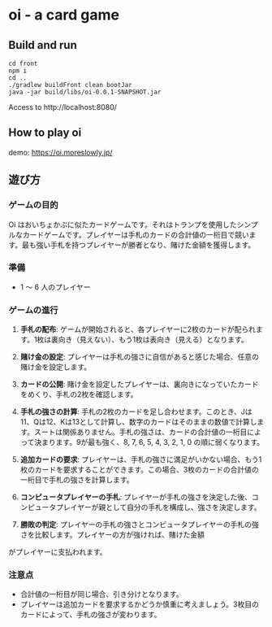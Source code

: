 # oi - a card game

## Build and run

```shell
cd front
npm i
cd ..
./gradlew buildFront clean bootJar
java -jar build/libs/oi-0.0.1-SNAPSHOT.jar
```

Access to http://localhost:8080/

## How to play oi

demo: https://oi.moreslowly.jp/

## 遊び方

### ゲームの目的

Oi はおいちょかぶに似たカードゲームです。それはトランプを使用したシンプルなカードゲームです。プレイヤーは手札のカードの合計値の一桁目で競います。最も強い手札を持つプレイヤーが勝者となり、賭けた金額を獲得します。

### 準備

- 1 〜 6 人のプレイヤー

### ゲームの進行

1. **手札の配布**: ゲームが開始されると、各プレイヤーに2枚のカードが配られます。1枚は裏向き（見えない）、もう1枚は表向き（見える）となります。

2. **賭け金の設定**: プレイヤーは手札の強さに自信があると感じた場合、任意の賭け金を設定します。

3. **カードの公開**: 賭け金を設定したプレイヤーは、裏向きになっていたカードをめくり、手札の2枚を確認します。

4. **手札の強さの計算**: 手札の2枚のカードを足し合わせます。このとき、Jは11、Qは12、Kは13として計算し、数字のカードはそのままの数値で計算します。スートは関係ありません。手札の強さは、カードの合計値の一桁目によって決まります。9が最も強く、8, 7, 6, 5, 4, 3, 2, 1, 0 の順に弱くなります。

5. **追加カードの要求**: プレイヤーは、手札の強さに満足がいかない場合、もう1枚のカードを要求することができます。この場合、3枚のカードの合計値の一桁目で手札の強さを計算します。

6. **コンピュータプレイヤーの手札**: プレイヤーが手札の強さを決定した後、コンピュータプレイヤーが親として自分の手札を構成し、強さを決定します。

7. **勝敗の判定**: プレイヤーの手札の強さとコンピュータプレイヤーの手札の強さを比較します。プレイヤーの方が強ければ、賭けた金額

がプレイヤーに支払われます。

### 注意点

- 合計値の一桁目が同じ場合、引き分けとなります。
- プレイヤーは追加カードを要求するかどうか慎重に考えましょう。3枚目のカードによって、手札の強さが変わります。
